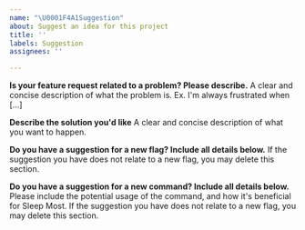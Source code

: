 ```yaml
---
name: "\U0001F4A1Suggestion"
about: Suggest an idea for this project
title: ''
labels: Suggestion
assignees: ''

---
```


**Is your feature request related to a problem? Please describe.**
A clear and concise description of what the problem is. Ex. I'm always frustrated when [...]

**Describe the solution you'd like**
A clear and concise description of what you want to happen.

**Do you have a suggestion for a new flag? Include all details below.**
If the suggestion you have does not relate to a new flag, you may delete this section.

**Do you have a suggestion for a new command? Include all details below.**
Please include the potential usage of the command, and how it's beneficial for Sleep Most.
 If the suggestion you have does not relate to a new flag, you may delete this section.
